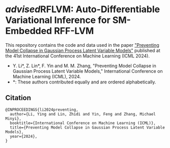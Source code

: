 # *advised*RFLVM: Auto-Differentiable Variational Inference for SM-Embedded RFF-LVM

This repository contains the code and data used in the paper ["Preventing Model Collapse in Gaussian Process Latent Variable Models"](https://arxiv.org/abs/2404.01697) published at the 41st International Conference on Machine Learning (ICML 2024).
- Y. Li*, Z. Lin*, F. Yin and M. M. Zhang, "Preventing Model Collapse in Gaussian Process Latent Variable Models," International Conference on Machine Learning (ICML), 2024.
 - *: These authors contributed equally and are ordered alphabetically.

## Citation
```
@INPROCEEDINGS{li2024preventing,  
  author={Li, Ying and Lin, Zhidi and Yin, Feng and Zhang, Michael Minyi},  
  booktitle={International Conference on Machine Learning (ICML)},   
  title={Preventing Model Collapse in Gaussian Process Latent Variable Models},   
  year={2024},  
}
```
